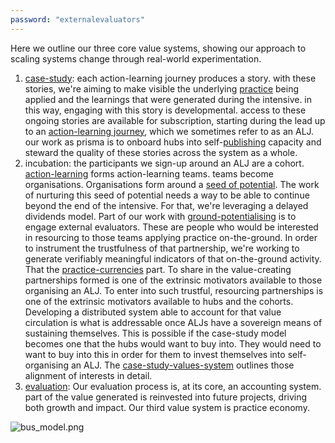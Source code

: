 ```yaml
---
password: "externalevaluators"
---
```

Here we outline our three core value systems, showing our approach to scaling systems change through real-world experimentation.

1. [case-study](/patterns/case-study.md): each action-learning journey produces a story. with these stories, we're aiming to make visible the underlying [practice](/glossary/Practice.md) being applied and the learnings that were generated during the intensive. in this way, engaging with this story is developmental. access to these ongoing stories are available for subscription, starting during the lead up to an [action-learning journey](patterns/action-learning%20journeys.md), which we sometimes refer to as an ALJ. our work as prisma is to onboard hubs into self-[publishing](/processes/process-infrastructuring/publishing.md) capacity and steward the quality of these stories across the system as a whole. 
2. incubation: the participants we sign-up around an ALJ are a cohort. [action-learning](/patterns/action-learning.md) forms action-learning teams. teams become organisations. Organisations form around a [seed of potential](patterns/sociocratic%20organising.md). The work of nurturing this seed of potential needs a way to be able to continue beyond the end of the intensive. For that, we're leveraging a delayed dividends model. Part of our work with [ground-potentialising](processes/ground-potentialising.md) is to engage external evaluators. These are people who would be interested in resourcing to those teams applying practice on-the-ground. In order to instrument the trustfulness of that partnership, we're working to generate verifiably meaningful indicators of that on-the-ground activity. That the [practice-currencies](processes/process-infrastructuring/practice-currencies.md) part. To share in the value-creating partnerships formed is one of the extrinsic motivators available to those organising an ALJ. To enter into such trustful, resourcing partnerships is one of the extrinsic motivators available to hubs and the cohorts. Developing a distributed system able to account for that value circulation is what is addressable once ALJs have a sovereign means of sustaining themselves. This is possible if the case-study model becomes one that the hubs would want to buy into. They would need to want to buy into this in order for them to invest themselves into self-organising an ALJ. The [case-study-values-system](case-study-values-system) outlines those alignment of interests in detail. 
3. [evaluation](/processes/evaluation/): Our evaluation process is, at its core, an accounting system. part of the value generated is reinvested into future projects, driving both growth and impact. Our third value system is practice economy.

![bus_model.png](/bus_model.png)